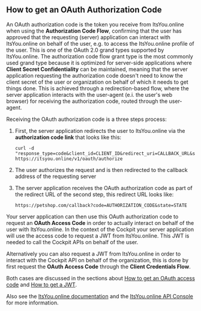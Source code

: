 ## How to get an OAuth Authorization Code

An OAuth authorization code is the token you receive from ItsYou.online when using the **Authorization Code Flow**, confirming that the user has approved that the requesting (server) application can interact with ItsYou.online on behalf of the user, e.g. to access the ItsYou.online profile of the user. This is one of the OAuth 2.0 grand types supported by ItsYou.online. The authorization code flow grant type is the most commonly used grand type because it is optimized for server-side applications where **Client Secret Confidentiality** can be maintained, meaning that the server application requesting the authorization code doesn't need to know the client secret of the user or organization on behalf of which it needs to get things done. This is achieved through a redirection-based flow, where the server application interacts with the user-agent (e.i. the user's web browser) for receiving the authorization code, routed through the user-agent.

Receiving the OAuth authorization code is a three steps process:

1. First, the server application redirects the user to ItsYou.online via the **authorization code link** that looks like this:

   ```
   curl -d "response_type=code&client_id=CLIENT_ID&redirect_uri=CALLBACK_URL&scope=user:name&state=STATE"
   https://itsyou.online/v1/oauth/authorize
   ```

2. The user authorizes the request and is then redirected to the callback address of the requesting server

3. The server application receives the OAuth authorization code as part of the redirect URL of the second step, this redirect URL looks like:

   ```
   https://petshop.com/callback?code=AUTHORIZATION_CODE&state=STATE
   ```

Your server application can then use this OAuth authorization code to request an **OAuth Access Code** in order to actually interact on behalf of the user with ItsYou.online. In the context of the Cockpit your server application will use the access code to request a JWT from ItsYou.online. This JWT is needed to call the Cockpit APIs on behalf of the user.

Alternatively you can also request a JWT from ItsYou.online in order to interact with the Cockpit API on behalf of the organization, this is done by first request the **OAuth Access Code** through the **Client Credentials Flow**.

Both cases are discussed in the sections about [How to get an OAuth access code](../Get_oauth_access_token/Get_oauth_access_token) and [How to get a JWT](../Get_JWT/Get_JWT.md).

Also see the [ItsYou.online documentation](https://www.gitbook.com/book/gig/itsyouonline/details) and the [ItsYou.online API Console](
https://itsyou.online/apidocumentation) for more information.
